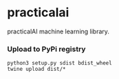 # practicalai
practicalAI machine learning library.

### Upload to PyPi registry
```
python3 setup.py sdist bdist_wheel
twine upload dist/*
```